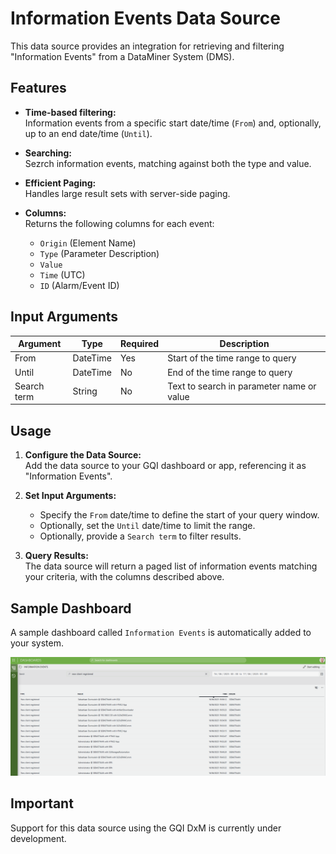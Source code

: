# Information Events Data Source

This data source provides an integration for retrieving and filtering "Information Events" from a DataMiner System (DMS).

## Features

- **Time-based filtering:**  
  Information events from a specific start date/time (`From`) and, optionally, up to an end date/time (`Until`).

- **Searching:**  
  Sezrch information events, matching against both the type and value.

- **Efficient Paging:**  
  Handles large result sets with server-side paging.

- **Columns:**  
  Returns the following columns for each event:
  - `Origin` (Element Name)
  - `Type` (Parameter Description)
  - `Value`
  - `Time` (UTC)
  - `ID` (Alarm/Event ID)

## Input Arguments

| Argument      | Type      | Required | Description                                 |
|---------------|-----------|----------|---------------------------------------------|
| From          | DateTime  | Yes      | Start of the time range to query            |
| Until         | DateTime  | No       | End of the time range to query              |
| Search term   | String    | No       | Text to search in parameter name or value   |

## Usage

1. **Configure the Data Source:**  
   Add the data source to your GQI dashboard or app, referencing it as "Information Events".

2. **Set Input Arguments:**  
   - Specify the `From` date/time to define the start of your query window.
   - Optionally, set the `Until` date/time to limit the range.
   - Optionally, provide a `Search term` to filter results.

3. **Query Results:**  
   The data source will return a paged list of information events matching your criteria, with the columns described above.

## Sample Dashboard

A sample dashboard called `Information Events` is automatically added to your system.

![Sample dashboard](./Images/dashboard.png)

## Important
Support for this data source using the GQI DxM is currently under development.
